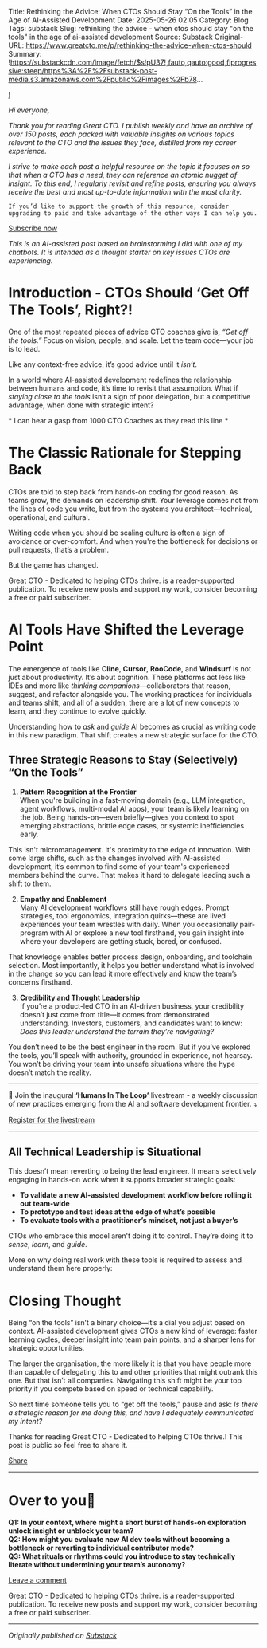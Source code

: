 Title: Rethinking the Advice: When CTOs Should Stay “On the Tools” in the Age of AI-Assisted Development
Date: 2025-05-26 02:05
Category: Blog
Tags: substack
Slug: rethinking the advice - when ctos should stay "on the tools" in the age of ai-assisted development
Source: Substack
Original-URL: https://www.greatcto.me/p/rethinking-the-advice-when-ctos-should
Summary: !https://substackcdn.com/image/fetch/$s!pU37!,fauto,qauto:good,flprogressive:steep/https%3A%2F%2Fsubstack-post-media.s3.amazonaws.com%2Fpublic%2Fimages%2Fb78...

[!](https://substackcdn.com/image/fetch/$s_!pU37!,f_auto,q_auto:good,fl_progressive:steep/https%3A%2F%2Fsubstack-post-media.s3.amazonaws.com%2Fpublic%2Fimages%2Fb78af245-14d2-4fdc-a74c-d411125d6872_1024x1024.png)

*Hi everyone,*

*Thank you for reading Great CTO. I publish weekly and have an archive of over 150 posts, each packed with valuable insights on various topics relevant to the CTO and the issues they face, distilled from my career experience.*

*I strive to make each post a helpful resource on the topic it focuses on so that when a CTO has a need, they can reference an atomic nugget of insight. To this end, I regularly revisit and refine posts, ensuring you always receive the best and most up-to-date information with the most clarity.*

```
If you’d like to support the growth of this resource, consider upgrading to paid and take advantage of the other ways I can help you.
```

[Subscribe now](https://www.greatcto.me/subscribe?)

*This is an AI-assisted post based on brainstorming I did with one of my chatbots. It is intended as a thought starter on key issues CTOs are experiencing.*

# **Introduction - CTOs Should ‘Get Off The Tools’, Right?!**

One of the most repeated pieces of advice CTO coaches give is, *“Get off the tools.”* Focus on vision, people, and scale. Let the team code—your job is to lead.

Like any context-free advice, it’s good advice until it *isn’t*.

In a world where AI-assisted development redefines the relationship between humans and code, it’s time to revisit that assumption. What if *staying close to the tools* isn’t a sign of poor delegation, but a competitive advantage, when done with strategic intent?  
  
\* I can hear a gasp from 1000 CTO Coaches as they read this line \*

# **The Classic Rationale for Stepping Back**

CTOs are told to step back from hands-on coding for good reason. As teams grow, the demands on leadership shift. Your leverage comes not from the lines of code you write, but from the systems you architect—technical, operational, and cultural.

Writing code when you should be scaling culture is often a sign of avoidance or over-comfort. And when you're the bottleneck for decisions or pull requests, that’s a problem.

But the game has changed.

Great CTO - Dedicated to helping CTOs thrive. is a reader-supported publication. To receive new posts and support my work, consider becoming a free or paid subscriber.

# **AI Tools Have Shifted the Leverage Point**

The emergence of tools like **Cline**, **Cursor**, **RooCode**, and **Windsurf** is not just about productivity. It’s about cognition. These platforms act less like IDEs and more like *thinking companions*—collaborators that reason, suggest, and refactor alongside you. The working practices for individuals and teams shift, and all of a sudden, there are a lot of new concepts to learn, and they continue to evolve quickly.

Understanding how to *ask* and *guide* AI becomes as crucial as writing code in this new paradigm. That shift creates a new strategic surface for the CTO.

## **Three Strategic Reasons to Stay (Selectively) “On the Tools”**

1. **Pattern Recognition at the Frontier**  
   When you're building in a fast-moving domain (e.g., LLM integration, agent workflows, multi-modal AI apps), your team is likely learning on the job. Being hands-on—even briefly—gives you context to spot emerging abstractions, brittle edge cases, or systemic inefficiencies early.

This isn't micromanagement. It's proximity to the edge of innovation. With some large shifts, such as the changes involved with AI-assisted development, it’s common to find some of your team's experienced members behind the curve. That makes it hard to delegate leading such a shift to them.

2. **Empathy and Enablement**  
   Many AI development workflows still have rough edges. Prompt strategies, tool ergonomics, integration quirks—these are lived experiences your team wrestles with daily. When you occasionally pair-program with AI or explore a new tool firsthand, you gain insight into where your developers are getting stuck, bored, or confused.

That knowledge enables better process design, onboarding, and toolchain selection. Most importantly, it helps you better understand what is involved in the change so you can lead it more effectively and know the team’s concerns firsthand.

3. **Credibility and Thought Leadership**  
   If you’re a product-led CTO in an AI-driven business, your credibility doesn’t just come from title—it comes from demonstrated understanding. Investors, customers, and candidates want to know: *Does this leader understand the terrain they’re navigating?*

You don’t need to be the best engineer in the room. But if you’ve explored the tools, you’ll speak with authority, grounded in experience, not hearsay. You won’t be driving your team into unsafe situations where the hype doesn’t match the reality.

---

📢 Join the inaugural **‘Humans In The Loop’** livestream - a weekly discussion of new practices emerging from the AI and software development frontier. ⤵️

[Register for the livestream](https://www.linkedin.com/events/pilotep-humansintheloop-sharing7332556159830188033/theater/)

---

## **All Technical Leadership is Situational**

This doesn’t mean reverting to being the lead engineer. It means selectively engaging in hands-on work when it supports broader strategic goals:

* **To validate a new AI-assisted development workflow before rolling it out team-wide**
* **To prototype and test ideas at the edge of what’s possible**
* **To evaluate tools with a practitioner’s mindset, not just a buyer’s**

CTOs who embrace this model aren't doing it to control. They’re doing it to *sense*, *learn*, and *guide*.

More on why doing real work with these tools is required to assess and understand them here properly:

# **Closing Thought**

Being “on the tools” isn’t a binary choice—it’s a dial you adjust based on context. AI-assisted development gives CTOs a new kind of leverage: faster learning cycles, deeper insight into team pain points, and a sharper lens for strategic opportunities.  
  
The larger the organisation, the more likely it is that you have people more than capable of delegating this to and other priorities that might outrank this one. But that isn’t all companies. Navigating this shift might be your top priority if you compete based on speed or technical capability.

So next time someone tells you to “get off the tools,” pause and ask: *Is there a strategic reason for me doing this, and have I adequately communicated my intent?*

Thanks for reading Great CTO - Dedicated to helping CTOs thrive.! This post is public so feel free to share it.

[Share](https://www.greatcto.me/p/rethinking-the-advice-when-ctos-should?utm_source=substack&utm_medium=email&utm_content=share&action=share)

---

# Over to you💬

**Q1: In your context, where might a short burst of hands-on exploration unlock insight or unblock your team?**  
**Q2: How might you evaluate new AI dev tools without becoming a bottleneck or reverting to individual contributor mode?**  
**Q3: What rituals or rhythms could you introduce to stay technically literate without undermining your team’s autonomy?**

[Leave a comment](https://www.greatcto.me/p/rethinking-the-advice-when-ctos-should/comments)

Great CTO - Dedicated to helping CTOs thrive. is a reader-supported publication. To receive new posts and support my work, consider becoming a free or paid subscriber.

---

*Originally published on [Substack](https://www.greatcto.me/p/rethinking-the-advice-when-ctos-should)*
